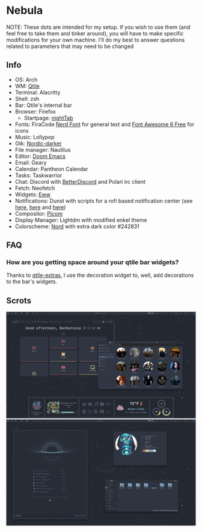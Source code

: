 # Nebula
NOTE: These dots are intended for my setup. If you wish to use them (and feel free to take them and tinker around), you will have to make specific modifications
for your own machine. I'll do my best to answer questions related to parameters that may need to be changed

## Info
- OS: Arch
- WM: [Qtile](https://github.com/qtile/qtile)
- Terminal: Alacritty
- Shell: zsh
- Bar: Qtile's internal bar
- Browser: Firefox
  - Startpage: [nightTab](https://github.com/zombieFox/nightTab)
- Fonts: FiraCode [Nerd Font](https://github.com/ryanoasis/nerd-fonts) for general text and [Font Awesome 6 Free](https://fontawesome.com/) for icons
- Music: Lollypop
- Gtk: [Nordic-darker](https://github.com/EliverLara/Nordic)
- File manager: Nautilus
- Editor: [Doom Emacs](https://github.com/hlissner/doom-emacs)
- Email: Geary
- Calendar: Pantheon Calendar
- Tasks: Taskwarrior
- Chat: Discord with [BetterDiscord](https://github.com/rauenzi/BetterDiscordApp) and Polari irc client
- Fetch: Neofetch
- Widgets: [Eww](https://github.com/elkowar/eww)
- Notifications: Dunst with scripts for a rofi based notification center (see [here](https://github.com/Barbarossa93/Genome/blob/4a08d3cfd0900807aefaa9f9241a6dbf926c549b/.config/dunst/dunstrc#L77), [here](https://github.com/Barbarossa93/Genome/blob/main/.local/bin/dunst_logger.sh) and [here](https://github.com/Barbarossa93/Genome/blob/main/.local/bin/rofi_notif_center.sh))
- Compositor: [Picom](https://github.com/yshui/picom)
- Display Manager: Lightdm with modified enkel theme
- Colorscheme: [Nord](https://www.nordtheme.com/) with extra dark color #242831

## FAQ

### How are you getting space around your qtile bar widgets?
Thanks to [qtile-extras](https://github.com/elParaguayo/qtile-extras), I use the decoration widget to, well, add decorations to the bar's widgets.

## Scrots
![main](./Scrots/1650648471.png)
![second](./Scrots/1650648454.png)
